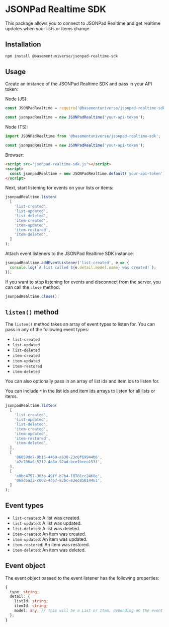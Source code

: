 # JSONPad Realtime SDK

This package allows you to connect to JSONPad Realtime and get realtime updates when your lists or items change.

## Installation

```bash
npm install @basementuniverse/jsonpad-realtime-sdk
```

## Usage

Create an instance of the JSONPad Realtime SDK and pass in your API token:

Node (JS):

```js
const JSONPadRealtime = require('@basementuniverse/jsonpad-realtime-sdk').default;

const jsonpadRealtime = new JSONPadRealtime('your-api-token');
```

Node (TS):

```ts
import JSONPadRealtime from '@basementuniverse/jsonpad-realtime-sdk';

const jsonpadRealtime = new JSONPadRealtime('your-api-token');
```

Browser:

```html
<script src="jsonpad-realtime-sdk.js"></script>
<script>
  const jsonpadRealtime = new JSONPadRealtime.default('your-api-token');
</script>
```

Next, start listening for events on your lists or items:

```js
jsonpadRealtime.listen(
  [
    'list-created',
    'list-updated',
    'list-deleted',
    'item-created',
    'item-updated',
    'item-restored',
    'item-deleted',
  ]
);
```

Attach event listeners to the JSONPad Realtime SDK instance:

```js
jsonpadRealtime.addEventListener('list-created', e => {
  console.log(`A list called ${e.detail.model.name} was created!`);
});
```

If you want to stop listening for events and disconnect from the server, you can call the `close` method:

```js
jsonpadRealtime.close();
```

## `listen()` method

The `listen()` method takes an array of event types to listen for. You can pass in any of the following event types:

- `list-created`
- `list-updated`
- `list-deleted`
- `item-created`
- `item-updated`
- `item-restored`
- `item-deleted`

You can also optionally pass in an array of list ids and item ids to listen for.

You can include `*` in the list ids and item ids arrays to listen for all lists or items.

```js
jsonpadRealtime.listen(
  [
    'list-created',
    'list-updated',
    'list-deleted',
    'item-created',
    'item-updated',
    'item-restored',
    'item-deleted',
  ],
  [
    '86059de7-9b16-4469-a630-23c8f69944b6',
    'a2c706a6-5212-4e8a-92ad-bce1beea153f',
  ],
  [
    'e0bc4797-303a-49ff-b7b4-18781cc2460e',
    '06ad5a22-c002-4c67-92bc-83ec85014461',
  ]
);
```

## Event types

- `list-created`: A list was created.
- `list-updated`: A list was updated.
- `list-deleted`: A list was deleted.
- `item-created`: An item was created.
- `item-updated`: An item was updated.
- `item-restored`: An item was restored.
- `item-deleted`: An item was deleted.

## Event object

The event object passed to the event listener has the following properties:

```ts
{
  type: string;
  detail: {
    listId: string;
    itemId: string;
    model: any; // This will be a List or Item, depending on the event type
  };
}
```
